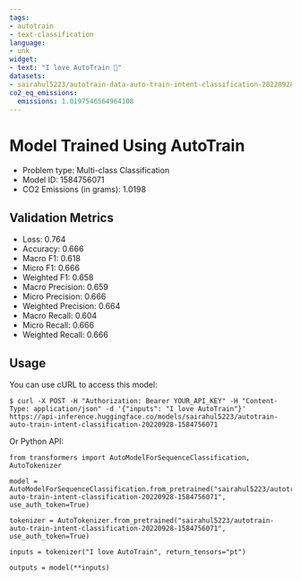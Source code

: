```yaml
---
tags:
- autotrain
- text-classification
language:
- unk
widget:
- text: "I love AutoTrain 🤗"
datasets:
- sairahul5223/autotrain-data-auto-train-intent-classification-20220928
co2_eq_emissions:
  emissions: 1.0197546564964108
---
```


# Model Trained Using AutoTrain

- Problem type: Multi-class Classification
- Model ID: 1584756071
- CO2 Emissions (in grams): 1.0198

## Validation Metrics

- Loss: 0.764
- Accuracy: 0.666
- Macro F1: 0.618
- Micro F1: 0.666
- Weighted F1: 0.658
- Macro Precision: 0.659
- Micro Precision: 0.666
- Weighted Precision: 0.664
- Macro Recall: 0.604
- Micro Recall: 0.666
- Weighted Recall: 0.666


## Usage

You can use cURL to access this model:

```
$ curl -X POST -H "Authorization: Bearer YOUR_API_KEY" -H "Content-Type: application/json" -d '{"inputs": "I love AutoTrain"}' https://api-inference.huggingface.co/models/sairahul5223/autotrain-auto-train-intent-classification-20220928-1584756071
```

Or Python API:

```
from transformers import AutoModelForSequenceClassification, AutoTokenizer

model = AutoModelForSequenceClassification.from_pretrained("sairahul5223/autotrain-auto-train-intent-classification-20220928-1584756071", use_auth_token=True)

tokenizer = AutoTokenizer.from_pretrained("sairahul5223/autotrain-auto-train-intent-classification-20220928-1584756071", use_auth_token=True)

inputs = tokenizer("I love AutoTrain", return_tensors="pt")

outputs = model(**inputs)
```